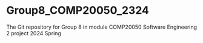 # Group8_COMP20050_2324
The Git repository for Group 8 in module COMP20050 Software Engineering 2 project 2024 Spring
